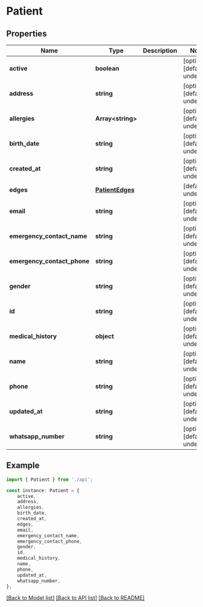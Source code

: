 # Patient


## Properties

Name | Type | Description | Notes
------------ | ------------- | ------------- | -------------
**active** | **boolean** |  | [optional] [default to undefined]
**address** | **string** |  | [optional] [default to undefined]
**allergies** | **Array&lt;string&gt;** |  | [optional] [default to undefined]
**birth_date** | **string** |  | [optional] [default to undefined]
**created_at** | **string** |  | [optional] [default to undefined]
**edges** | [**PatientEdges**](PatientEdges.md) |  | [default to undefined]
**email** | **string** |  | [optional] [default to undefined]
**emergency_contact_name** | **string** |  | [optional] [default to undefined]
**emergency_contact_phone** | **string** |  | [optional] [default to undefined]
**gender** | **string** |  | [optional] [default to undefined]
**id** | **string** |  | [optional] [default to undefined]
**medical_history** | **object** |  | [optional] [default to undefined]
**name** | **string** |  | [optional] [default to undefined]
**phone** | **string** |  | [optional] [default to undefined]
**updated_at** | **string** |  | [optional] [default to undefined]
**whatsapp_number** | **string** |  | [optional] [default to undefined]

## Example

```typescript
import { Patient } from './api';

const instance: Patient = {
    active,
    address,
    allergies,
    birth_date,
    created_at,
    edges,
    email,
    emergency_contact_name,
    emergency_contact_phone,
    gender,
    id,
    medical_history,
    name,
    phone,
    updated_at,
    whatsapp_number,
};
```

[[Back to Model list]](../README.md#documentation-for-models) [[Back to API list]](../README.md#documentation-for-api-endpoints) [[Back to README]](../README.md)
